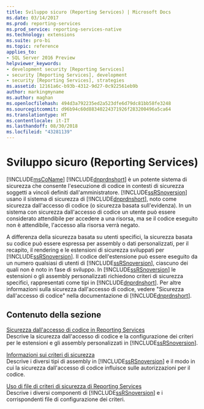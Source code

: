 ```yaml
---
title: Sviluppo sicuro (Reporting Services) | Microsoft Docs
ms.date: 03/14/2017
ms.prod: reporting-services
ms.prod_service: reporting-services-native
ms.technology: extensions
ms.suite: pro-bi
ms.topic: reference
applies_to:
- SQL Server 2016 Preview
helpviewer_keywords:
- development security [Reporting Services]
- security [Reporting Services], development
- security [Reporting Services], strategies
ms.assetid: 12161a6c-b93b-4312-9d27-0c922561eb9b
author: markingmyname
ms.author: maghan
ms.openlocfilehash: 494d3a792235ed2a523dfe6d79dc81bb58fe3248
ms.sourcegitcommit: d96b94c60d88340224371926f283200496a5ca64
ms.translationtype: HT
ms.contentlocale: it-IT
ms.lasthandoff: 08/30/2018
ms.locfileid: "43281139"
---
```

# <a name="secure-development-reporting-services"></a>Sviluppo sicuro (Reporting Services)
  [!INCLUDE[msCoName](../../../includes/msconame-md.md)] [!INCLUDE[dnprdnshort](../../../includes/dnprdnshort-md.md)] è un potente sistema di sicurezza che consente l'esecuzione di codice in contesti di sicurezza soggetti a vincoli definiti dall'amministratore. [!INCLUDE[ssRSnoversion](../../../includes/ssrsnoversion-md.md)] usano il sistema di sicurezza di [!INCLUDE[dnprdnshort](../../../includes/dnprdnshort-md.md)], noto come sicurezza dall'accesso di codice (o sicurezza basata sull'evidenza). In un sistema con sicurezza dall'accesso di codice un utente può essere considerato attendibile per accedere a una risorsa, ma se il codice eseguito non è attendibile, l'accesso alla risorsa verrà negato.  
  
 A differenza della sicurezza basata su utenti specifici, la sicurezza basata su codice può essere espressa per assembly o dati personalizzati, per il recapito, il rendering e le estensioni di sicurezza sviluppati per [!INCLUDE[ssRSnoversion](../../../includes/ssrsnoversion-md.md)]. Il codice dell'estensione può essere eseguito da un numero qualsiasi di utenti di [!INCLUDE[ssRSnoversion](../../../includes/ssrsnoversion-md.md)], ciascuno dei quali non è noto in fase di sviluppo. In [!INCLUDE[ssRSnoversion](../../../includes/ssrsnoversion-md.md)] le estensioni o gli assembly personalizzati richiedono criteri di sicurezza specifici, rappresentati come tipi in [!INCLUDE[dnprdnshort](../../../includes/dnprdnshort-md.md)]. Per altre informazioni sulla sicurezza dall'accesso di codice, vedere "Sicurezza dall'accesso di codice" nella documentazione di [!INCLUDE[dnprdnshort](../../../includes/dnprdnshort-md.md)].  
  
## <a name="in-this-section"></a>Contenuto della sezione  
 [Sicurezza dall'accesso di codice in Reporting Services](../../../reporting-services/extensions/secure-development/code-access-security-in-reporting-services.md)  
 Descrive la sicurezza dall'accesso di codice e la configurazione dei criteri per le estensioni e gli assembly personalizzati in [!INCLUDE[ssRSnoversion](../../../includes/ssrsnoversion-md.md)].  
  
 [Informazioni sui criteri di sicurezza](../../../reporting-services/extensions/secure-development/understanding-security-policies.md)  
 Descrive i diversi tipi di assembly in [!INCLUDE[ssRSnoversion](../../../includes/ssrsnoversion-md.md)] e il modo in cui la sicurezza dall'accesso di codice influisce sulle autorizzazioni per il codice.  
  
 [Uso di file di criteri di sicurezza di Reporting Services](../../../reporting-services/extensions/secure-development/using-reporting-services-security-policy-files.md)  
 Descrive i diversi componenti di [!INCLUDE[ssRSnoversion](../../../includes/ssrsnoversion-md.md)] e i corrispondenti file di configurazione dei criteri.  
  
  
